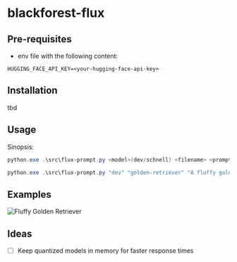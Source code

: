 # blackforest-flux

## Pre-requisites
- env file with the following content:
```env
HUGGING_FACE_API_KEY=<your-hugging-face-api-key>
```

## Installation
tbd

## Usage

Sinopsis:
```powershell
python.exe .\src\flux-prompt.py <model>(dev/schnell) <filename> <prompt>
```

```powershell
python.exe .\src\flux-prompt.py "dev" "golden-retriever" "A fluffy golden retriever"
```

## Examples
![Fluffy Golden Retriever](dist/golden-retriever.png)

## Ideas
- [ ] Keep quantized models in memory for faster response times
